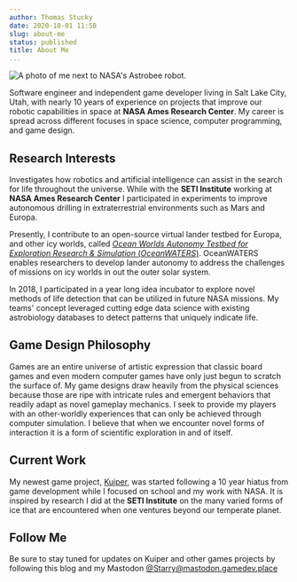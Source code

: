 ```yaml
---
author: Thomas Stucky
date: 2020-10-01 11:58
slug: about-me
status: published
title: About Me
...
```


<head>
  <link rel="stylesheet" href="{static}/styles/additional.css"/>
</head>

<div class="verticalAlign">
  <img class="portrait" alt="A photo of me next to NASA's Astrobee robot." src="{static}/images/portrait-astrobee.jpg" />
  <span style="">
    <p>
      Software engineer and independent game developer living in Salt Lake City, Utah, with nearly 10 years of experience on projects that improve our robotic capabilities in space at <b>NASA Ames Research Center</b>. My career is spread across different focuses in space science, computer programming, and game design.
    </p>
  </span>
</div>

## Research Interests

Investigates how robotics and artificial intelligence can assist in the search for life throughout the universe. While with the **SETI Institute** working at **NASA Ames Research Center** I participated in experiments to improve autonomous drilling in extraterrestrial environments such as Mars and Europa.

Presently, I contribute to an open-source virtual lander testbed for Europa, and other icy worlds, called [*Ocean Worlds Autonomy Testbed for Exploration Research & Simulation* (*OceanWATERS*)](https://github.com/nasa/ow_simulator#ocean-worlds-autonomy-testbed-for-exploration-research--simulation-oceanwaters). OceanWATERS enables researchers to develop lander autonomy to address the challenges of missions on icy worlds in out the outer solar system.

In 2018, I participated in a year long idea incubator to explore novel methods of life detection that can be utilized in future NASA missions. My teams' concept leveraged cutting edge data science with existing astrobiology databases to detect patterns that uniquely indicate life.

## Game Design Philosophy

Games are an entire universe of artistic expression that classic board games and even modern computer games have only just begun to scratch the surface of. My game designs draw heavily from the physical sciences because those are ripe with intricate rules and emergent behaviors that readily adapt as novel gameplay mechanics. I seek to provide my players with an other-worldly experiences that can only be achieved through computer simulation. I believe that when we encounter novel forms of interaction it is a form of scientific exploration in and of itself.

## Current Work

<!-- UPDATE ME -->

My newest game project, [Kuiper](https://starrynightgaming.itch.io/kuiper), was started following a 10 year hiatus from game development while I focused on school and my work with NASA. It is inspired by research I did at the **SETI Institute** on the many varied forms of ice that are encountered when one ventures beyond our temperate planet.

## Follow Me

Be sure to stay tuned for updates on Kuiper and other games projects by following this blog and my Mastodon [\@Starry\@mastodon.gamedev.place](https://mastodon.gamedev.place/@starry)

